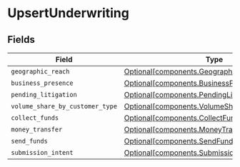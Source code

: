 # UpsertUnderwriting


## Fields

| Field                                                                                                  | Type                                                                                                   | Required                                                                                               | Description                                                                                            |
| ------------------------------------------------------------------------------------------------------ | ------------------------------------------------------------------------------------------------------ | ------------------------------------------------------------------------------------------------------ | ------------------------------------------------------------------------------------------------------ |
| `geographic_reach`                                                                                     | [Optional[components.GeographicReach]](../../models/components/geographicreach.md)                     | :heavy_minus_sign:                                                                                     | N/A                                                                                                    |
| `business_presence`                                                                                    | [Optional[components.BusinessPresence]](../../models/components/businesspresence.md)                   | :heavy_minus_sign:                                                                                     | N/A                                                                                                    |
| `pending_litigation`                                                                                   | [Optional[components.PendingLitigation]](../../models/components/pendinglitigation.md)                 | :heavy_minus_sign:                                                                                     | N/A                                                                                                    |
| `volume_share_by_customer_type`                                                                        | [Optional[components.VolumeShareByCustomerType]](../../models/components/volumesharebycustomertype.md) | :heavy_minus_sign:                                                                                     | N/A                                                                                                    |
| `collect_funds`                                                                                        | [Optional[components.CollectFunds]](../../models/components/collectfunds.md)                           | :heavy_minus_sign:                                                                                     | N/A                                                                                                    |
| `money_transfer`                                                                                       | [Optional[components.MoneyTransfer]](../../models/components/moneytransfer.md)                         | :heavy_minus_sign:                                                                                     | N/A                                                                                                    |
| `send_funds`                                                                                           | [Optional[components.SendFunds]](../../models/components/sendfunds.md)                                 | :heavy_minus_sign:                                                                                     | N/A                                                                                                    |
| `submission_intent`                                                                                    | [Optional[components.SubmissionIntent]](../../models/components/submissionintent.md)                   | :heavy_minus_sign:                                                                                     | N/A                                                                                                    |